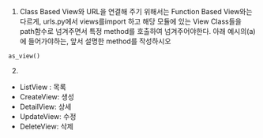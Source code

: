 1. Class Based View와 URL을 연결해 주기 위해서는 Function Based View와는 다르게, urls.py에서 views를import 하고 해당 모듈에 있는 View Class들을 path함수로 넘겨주면서 특정 method를 호출하여 넘겨주어야한다. 아래 예시의(a)에 들어가야하는, 앞서 설명한 method를 작성하시오

`as_view()`



2. 

* ListView : 목록
* CreateView: 생성 
* DetailView: 상세
* UpdateView: 수정
* DeleteView: 삭제
